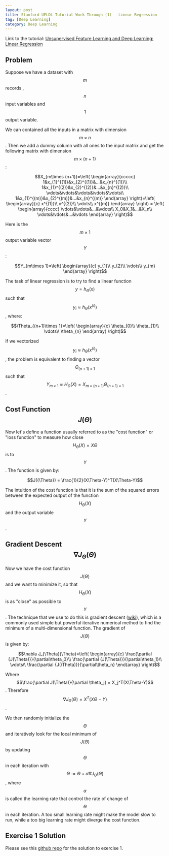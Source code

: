 ```yaml
---
layout: post
title: Stanford UFLDL Tutorial Work Through (1) - Linear Regression
tag: [Deep Learning]
category: Deep Learning
---
```


Link to the tutorial: [Unsupervised Feature Learning and Deep Learning: Linear Regression](http://ufldl.stanford.edu/tutorial/supervised/LinearRegression/)

## Problem

Suppose we have a dataset with $$m$$ records , $$n$$ input variables and $$1$$ output variable.

We can contained all the inputs in a matrix with dimension $$m\times n$$. Then we add a dummy column with all ones to the input matrix and get the following matrix with dimension $$m\times (n+1)$$:

$$X_{m\times (n+1)}=\left( \begin{array}{ccccc}
1&x_{1}^{(1)}&x_{2}^{(1)}&...&x_{n}^{(1)}\\
1&x_{1}^{(2)}&x_{2}^{(2)}&...&x_{n}^{(2)}\\
\vdots&\vdots&\vdots&\vdots&\vdots\\
1&x_{1}^{(m)}&x_{2}^{(m)}&...&x_{n}^{(m)}
\end{array}
\right)=\left( \begin{array}{c}
x^{(1)}\\
x^{(2)}\\
\vdots\\
x^{(m)}
\end{array}
\right) = \left( \begin{array}{cccc}
\vdots&\vdots&...&\vdots\\
X_0&X_1&...&X_n\\
\vdots&\vdots&...&\vdots
\end{array}
\right)$$


Here is the $$m \times 1$$ output variable vector $$Y$$:

$$Y_{m\times 1}=\left( \begin{array}{c}
y_{1}\\
y_{2}\\
\vdots\\
y_{m}
\end{array}
\right)$$

The task of linear regression is to try to find a linear function $$y = h_{\Theta}(x)$$ such that $$y_i \approx h_{\Theta}(x^{(i)})$$, where:

$$\Theta_{(n+1)\times 1}=\left( \begin{array}{c}
\theta_{0}\\
\theta_{1}\\
\vdots\\
\theta_{n}
\end{array}
\right)$$

If we vectorized $$y_i\approx h_\Theta(x^{(i)})$$, the problem is equivalent to finding a vector $$\Theta_{(n+1)\times 1}$$ such that $$Y_{m\times 1} \approx H_{\Theta}(X) = X_{m\times(n+1)}\Theta_{(n+1)\times 1}$$.

## Cost Function $$J(\Theta)$$

Now let's define a function usually referred to as the "cost function" or "loss function" to measure how close $$H_{\Theta}(X)=X\Theta$$ is to $$Y$$. The function is given by:

$$J({\Theta}) = \frac{1}{2}(X\Theta-Y)^T(X\Theta-Y)$$

The intuition of the cost function is that it is the sum of the squared errors between the expected output of the function $$H_{\Theta}(X)$$ and the output variable $$Y$$.

## Gradient Descent $$\nabla J_{\Theta}(\Theta)$$

Now we have the cost function $$J(\Theta)$$ and we want to minimize it, so that $$H_{\Theta}(X)$$ is as "close" as possible to $$Y$$. The technique that we use to do this is gradient descent ([wiki](https://en.wikipedia.org/wiki/Gradient_descent)), which is a commonly used simple but powerful iterative numerical method to find the minimum of a multi-dimensional function. The gradient of $$J(\Theta)$$ is given by:

$$\nabla J_{\Theta}(\Theta)=\left( \begin{array}{c}
\frac{\partial {J(\Theta)}}{\partial\theta_0}\\
\frac{\partial {J(\Theta)}}{\partial\theta_1}\\
\vdots\\
\frac{\partial {J(\Theta)}}{\partial\theta_n}
\end{array}
\right)$$

Where $$\frac{\partial J(\Theta)}{\partial \theta_j} = X_j^T(X\Theta-Y)$$. Therefore $$\nabla J_{\Theta}(\Theta)= X^T(X\Theta-Y)$$.

We then randomly initialize the $$\Theta$$ and iteratively look for the local minimum of $$J(\Theta)$$ by updating $$\Theta$$ in each iteration with $$\Theta:=\Theta+\alpha\nabla J_{\Theta}(\Theta)$$, where $$\alpha$$ is called the learning rate that control the rate of change of $$\Theta$$ in each iteration. A too small learning rate might make the model slow to run, while a too big learning rate might diverge the cost function.

## Exercise 1 Solution

Please see this [github repo](https://github.com/andylikescodes/Stanford_UFLDL_Tutorial_Solutions) for the solution to exercise 1.
